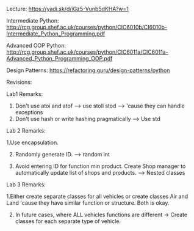 Lecture:
https://yadi.sk/d/iGz5-Vunb5dKHA?w=1

Intermediate Python: 
http://rcg.group.shef.ac.uk/courses/python/CIC6010b/CI6010b-Intermediate_Python_Programming.pdf

Advanced OOP Python:
http://rcg.group.shef.ac.uk/courses/python/CIC6011a/CIC6011a-Advanced_Python_Programming_OOP.pdf

Design Patterns:
https://refactoring.guru/design-patterns/python


Revisions: 

Lab1
Remarks:
1. Don't use atoi and atof --> use stoll stod --> 'cause they can handle exceptions
2. Don't use hash or write hashing pragmatically --> Use std

Lab 2
Remarks:

1.Use encapsulation.

2. Randomly generate ID. --> random int

3. Avoid entering ID for function min product. Create Shop manager to automatically update list of shops and products. --> Nested classes

Lab 3
Remarks:

1.Either create separate classes for all vehicles or create classes Air and Land 'cause they have similar function or structure. Both is okay.

2. In future cases, where ALL vehicles functions are different -> Create classes for each separate type of vehicle.

